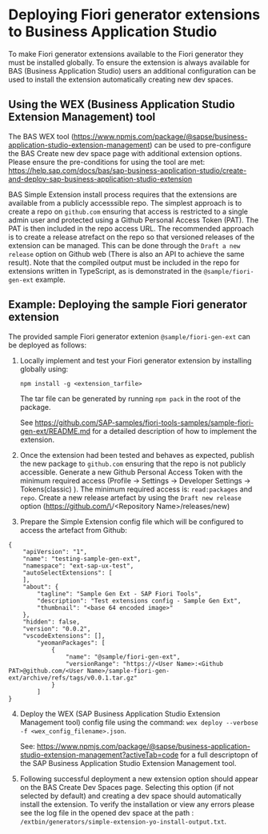 # Deploying Fiori generator extensions to Business Application Studio

To make Fiori generator extensions available to the Fiori generator they must be installed globally. To ensure the extension is always available for BAS (Business Application Studio) users an additional configuration can be used to install the extension automatically creating new dev spaces. 

## Using the WEX (Business Application Studio Extension Management) tool

The BAS WEX tool (https://www.npmjs.com/package/@sapse/business-application-studio-extension-management) can be used to pre-configure the BAS Create new dev space page with additional extension options. Please ensure the pre-conditions for using the tool are met: https://help.sap.com/docs/bas/sap-business-application-studio/create-and-deploy-sap-business-application-studio-extension

BAS Simple Extension install process requires that the extensions are available from a publicly accesssible repo. The simplest approach is to create a repo on `github.com` ensuring that access is restricted to a single admin user and protected using a Github Personal Access Token (PAT). The PAT is then included in the repo access URL. The recommended approach is to create a release atrefact on the repo so that versioned releases of the extension can be managed. This can be done through the `Draft a new release` option on Github web (There is also an API to achieve the same result). Note that the compiled output must be included in the repo for extensions written in TypeScript, as is demonstrated in the `@sample/fiori-gen-ext` example.

## Example: Deploying the sample Fiori generator extension

The provided sample Fiori generator extenion `@sample/fiori-gen-ext` can be deployed as follows:

1.  Locally implement and test your Fiori generator extension by installing globally using: 

    `npm install -g <extension_tarfile>`

    The tar file can be generated by running `npm pack` in the root of the package.

    See https://github.com/SAP-samples/fiori-tools-samples/sample-fiori-gen-ext/README.md for a detailed description of how to implement the extension.

2.  Once the extension had been tested and behaves as expected, publish the new package to `github.com` ensuring that the repo is not publicly accessible. Generate a new Github Personal Access Token with the minimum required access (Profile -> Settings -> Developer Settings -> Tokens(classic) ). The minimum required access is: `read:packages` and `repo`. Create a new release artefact by using the `Draft new release` option (https://github.com/\<User Name>/<Repository Name\>/releases/new)

3. Prepare the Simple Extension config file which will be configured to access the artefact from Github: 
```
{
    "apiVersion": "1",
    "name": "testing-sample-gen-ext",
    "namespace": "ext-sap-ux-test",
    "autoSelectExtensions": [
    ],
    "about": {
        "tagline": "Sample Gen Ext - SAP Fiori Tools",
        "description": "Test extensions config - Sample Gen Ext",
        "thumbnail": "<base 64 encoded image>"
    },
    "hidden": false,
    "version": "0.0.2",
    "vscodeExtensions": [],
        "yeomanPackages": [
            {
                "name": "@sample/fiori-gen-ext",
                "versionRange": "https://<User Name>:<Github PAT>@github.com/<User Name>/sample-fiori-gen-ext/archive/refs/tags/v0.0.1.tar.gz"
            }
        ]
}
```

4. Deploy the WEX (SAP Business Application Studio Extension Management tool) config file using the command: `wex deploy --verbose -f <wex_config_filename>.json`. 

    See: https://www.npmjs.com/package/@sapse/business-application-studio-extension-management?activeTab=code for a full descriptopn of the SAP Business Application Studio Extension Management tool.

5. Following successful deployment a new extension option should appear on the BAS Create Dev Spaces page. Selecting this option (if not selected by default) and creating a dev space should automatically install the extension. To verify the installation or view any errors please see the log file in the opened dev space at the path : `/extbin/generators/simple-extension-yo-install-output.txt`.


